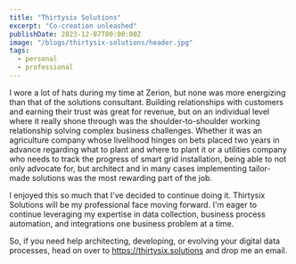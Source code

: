 ```yaml
---
title: "Thirtysix Solutions"
excerpt: "Co-creation unleashed"
publishDate: 2023-12-07T00:00:00Z
image: "/blogs/thirtysix-solutions/header.jpg"
tags: 
  - personal
  - professional
---
```


I wore a lot of hats during my time at Zerion, but none was more energizing than that of the solutions consultant. Building relationships with customers and earning their trust was great for revenue, but on an individual level where it really shone through was the shoulder-to-shoulder working relationship solving complex business challenges. Whether it was an agriculture company whose livelihood hinges on bets placed two years in advance regarding what to plant and where to plant it or a utilities company who needs to track the progress of smart grid installation, being able to not only advocate for, but architect and in many cases implementing tailor-made solutions was the most rewarding part of the job.

I enjoyed this so much that I've decided to continue doing it. Thirtysix Solutions will be my professional face moving forward. I'm eager to continue leveraging my expertise in data collection, business process automation, and integrations one business problem at a time.

So, if you need help architecting, developing, or evolving your digital data processes, head on over to https://thirtysix.solutions and drop me an email.
